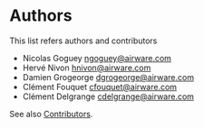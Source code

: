 # Authors

This list refers authors and contributors

* Nicolas Goguey <ngoguey@airware.com>
* Hervé Nivon <hnivon@airware.com>
* Damien Grogeorge <dgrogeorge@airware.com>
* Clément Fouquet <cfouquet@airware.com>
* Clément Delgrange <cdelgrange@airware.com>

See also [Contributors](https://github.com/airware/buzzard/graphs/contributors).

